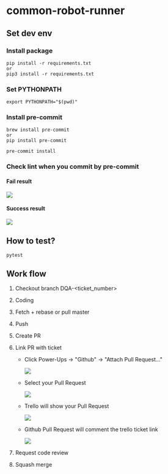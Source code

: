 # common-robot-runner

## Set dev env

### Install package
```
pip install -r requirements.txt
or
pip3 install -r requirements.txt
```

### Set PYTHONPATH
```
export PYTHONPATH="$(pwd)"
```

### Install pre-commit
```
brew install pre-commit
or
pip install pre-commit

pre-commit install
```

### Check lint when you commit by pre-commit
#### Fail result
![](https://i.imgur.com/qUXkF7G.png)

#### Success result
![](https://i.imgur.com/sMI5pWI.png)

## How to test?
```
pytest
```

## Work flow
1. Checkout branch DQA-<ticket_number>
2. Coding
3. Fetch + rebase or pull master
4. Push
5. Create PR
6. Link PR with ticket
    * Click Power-Ups ->  "Github" -> "Attach Pull Request..."

        ![](https://i.imgur.com/Wuf10eL.png)
    * Select your Pull Request

        ![](https://i.imgur.com/aZwCyfy.png)

    * Trello will show your Pull Request

        ![](https://i.imgur.com/fzCKZlE.png)
    * Github Pull Request will comment the trello ticket link

        ![](https://i.imgur.com/Scsyne2.png)

7. Request code review
8. Squash merge
